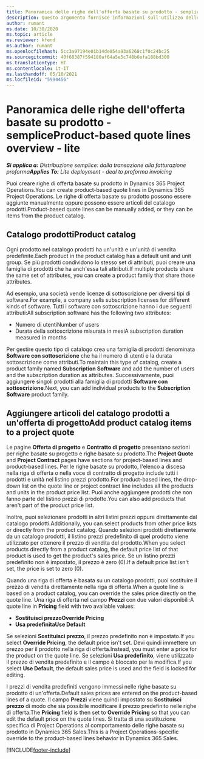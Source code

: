 ```yaml
---
title: Panoramica delle righe dell'offerta basate su prodotto - semplice
description: Questo argomento fornisce informazioni sull'utilizzo delle righe di offerta basate su prodotto.
author: rumant
ms.date: 10/30/2020
ms.topic: article
ms.reviewer: kfend
ms.author: rumant
ms.openlocfilehash: 5cc3a97194e01b14de054a93a6268c1f0c24bc25
ms.sourcegitcommit: 40f68387f594180af64a5e5c748b6efa188bd300
ms.translationtype: HT
ms.contentlocale: it-IT
ms.lasthandoff: 05/10/2021
ms.locfileid: "5994456"
---
```

# <a name="product-based-quote-lines-overview---lite"></a><span data-ttu-id="9ae83-103">Panoramica delle righe dell'offerta basate su prodotto - semplice</span><span class="sxs-lookup"><span data-stu-id="9ae83-103">Product-based quote lines overview - lite</span></span>

<span data-ttu-id="9ae83-104">_**Si applica a:** Distribuzione semplice: dalla transazione alla fatturazione proforma_</span><span class="sxs-lookup"><span data-stu-id="9ae83-104">_**Applies To:** Lite deployment - deal to proforma invoicing_</span></span>

<span data-ttu-id="9ae83-105">Puoi creare righe di offerta basate su prodotto in Dynamics 365 Project Operations.</span><span class="sxs-lookup"><span data-stu-id="9ae83-105">You can create product-based quote lines in Dynamics 365 Project Operations.</span></span> <span data-ttu-id="9ae83-106">Le righe di offerta basate su prodotto possono essere aggiunte manualmente oppure possono essere articoli del catalogo prodotti.</span><span class="sxs-lookup"><span data-stu-id="9ae83-106">Product-based quote lines can be manually added, or they can be items from the product catalog.</span></span>

## <a name="product-catalog"></a><span data-ttu-id="9ae83-107">Catalogo prodotti</span><span class="sxs-lookup"><span data-stu-id="9ae83-107">Product catalog</span></span>

<span data-ttu-id="9ae83-108">Ogni prodotto nel catalogo prodotti ha un'unità e un'unità di vendita predefinite.</span><span class="sxs-lookup"><span data-stu-id="9ae83-108">Each product in the product catalog has a default unit and unit group.</span></span> <span data-ttu-id="9ae83-109">Se più prodotti condividono lo stesso set di attributi, puoi creare una famiglia di prodotti che ha anch'essa tali attributi.</span><span class="sxs-lookup"><span data-stu-id="9ae83-109">If multiple products share the same set of attributes, you can create a product family that share those attributes.</span></span> 

<span data-ttu-id="9ae83-110">Ad esempio, una società vende licenze di sottoscrizione per diversi tipi di software.</span><span class="sxs-lookup"><span data-stu-id="9ae83-110">For example, a company sells subscription licenses for different kinds of software.</span></span> <span data-ttu-id="9ae83-111">Tutti i software con sottoscrizione hanno i due seguenti attributi:</span><span class="sxs-lookup"><span data-stu-id="9ae83-111">All subscription software has the following two attributes:</span></span>

- <span data-ttu-id="9ae83-112">Numero di utenti</span><span class="sxs-lookup"><span data-stu-id="9ae83-112">Number of users</span></span>
- <span data-ttu-id="9ae83-113">Durata della sottoscrizione misurata in mesi</span><span class="sxs-lookup"><span data-stu-id="9ae83-113">A subscription duration measured in months</span></span>

<span data-ttu-id="9ae83-114">Per gestire questo tipo di catalogo crea una famiglia di prodotti denominata **Software con sottoscrizione** che ha il numero di utenti e la durata sottoscrizione come attributi.</span><span class="sxs-lookup"><span data-stu-id="9ae83-114">To maintain this type of catalog, create a product family named **Subscription Software** and add the number of users and the subscription duration as attributes.</span></span> <span data-ttu-id="9ae83-115">Successivamente, puoi aggiungere singoli prodotti alla famiglia di prodotti **Software con sottoscrizione**.</span><span class="sxs-lookup"><span data-stu-id="9ae83-115">Next, you can add individual products to the **Subscription Software** product family.</span></span>

## <a name="add-product-catalog-items-to-a-project-quote"></a><span data-ttu-id="9ae83-116">Aggiungere articoli del catalogo prodotti a un'offerta di progetto</span><span class="sxs-lookup"><span data-stu-id="9ae83-116">Add product catalog items to a project quote</span></span>

<span data-ttu-id="9ae83-117">Le pagine **Offerta di progetto** e **Contratto di progetto** presentano sezioni per righe basate su progetto e righe basate su prodotto.</span><span class="sxs-lookup"><span data-stu-id="9ae83-117">The **Project Quote** and **Project Contract** pages have sections for project-based lines and product-based lines.</span></span> <span data-ttu-id="9ae83-118">Per le righe basate su prodotto, l'elenco a discesa nella riga di offerta o nella voce di contratto di progetto include tutti i prodotti e unità nel listino prezzi prodotto.</span><span class="sxs-lookup"><span data-stu-id="9ae83-118">For product-based lines, the drop-down list on the quote line or project contract line includes all the products and units in the product price list.</span></span> <span data-ttu-id="9ae83-119">Puoi anche aggiungere prodotti che non fanno parte del listino prezzi di prodotto.</span><span class="sxs-lookup"><span data-stu-id="9ae83-119">You can also add products that aren't part of the product price list.</span></span>

<span data-ttu-id="9ae83-120">Inoltre, puoi selezionare prodotti in altri listini prezzi oppure direttamente dal catalogo prodotti.</span><span class="sxs-lookup"><span data-stu-id="9ae83-120">Additionally, you can select products from other price lists or directly from the product catalog.</span></span> <span data-ttu-id="9ae83-121">Quando selezioni prodotti direttamente da un catalogo prodotti, il listino prezzi predefinito di quel prodotto viene utilizzato per ottenere il prezzo di vendita del prodotto.</span><span class="sxs-lookup"><span data-stu-id="9ae83-121">When you select products directly from a product catalog, the default price list of that product is used to get the product's sales price.</span></span> <span data-ttu-id="9ae83-122">Se un listino prezzi predefinito non è impostato, il prezzo è zero (0).</span><span class="sxs-lookup"><span data-stu-id="9ae83-122">If a default price list isn't set, the price is set to zero (0).</span></span>

<span data-ttu-id="9ae83-123">Quando una riga di offerta è basata su un catalogo prodotti, puoi sostituire il prezzo di vendita direttamente nella riga di offerta.</span><span class="sxs-lookup"><span data-stu-id="9ae83-123">When a quote line is based on a product catalog, you can override the sales price directly on the quote line.</span></span> <span data-ttu-id="9ae83-124">Una riga di offerta nel campo **Prezzi** con due valori disponibili:</span><span class="sxs-lookup"><span data-stu-id="9ae83-124">A quote line in **Pricing** field with two available values:</span></span>

- <span data-ttu-id="9ae83-125">**Sostituisci prezzo**</span><span class="sxs-lookup"><span data-stu-id="9ae83-125">**Override Pricing**</span></span>
- <span data-ttu-id="9ae83-126">**Usa predefinita**</span><span class="sxs-lookup"><span data-stu-id="9ae83-126">**Use Default**</span></span>

<span data-ttu-id="9ae83-127">Se selezioni **Sostituisci prezzo**, il prezzo predefinito non è impostato.</span><span class="sxs-lookup"><span data-stu-id="9ae83-127">If you select **Override Pricing**, the default price isn't set.</span></span> <span data-ttu-id="9ae83-128">Devi quindi immettere un prezzo per il prodotto nella riga di offerta.</span><span class="sxs-lookup"><span data-stu-id="9ae83-128">Instead, you must enter a price for the product on the quote line.</span></span> <span data-ttu-id="9ae83-129">Se selezioni **Usa predefinito**, viene utilizzato il prezzo di vendita predefinito e il campo è bloccato per la modifica.</span><span class="sxs-lookup"><span data-stu-id="9ae83-129">If you select **Use Default**, the default sales price is used and the field is locked for editing.</span></span>

<span data-ttu-id="9ae83-130">I prezzi di vendita predefiniti vengono immessi nelle righe basate su prodotto di un'offerta.</span><span class="sxs-lookup"><span data-stu-id="9ae83-130">Default sales prices are entered on the product-based lines of a quote.</span></span> <span data-ttu-id="9ae83-131">Il campo **Prezzi** viene quindi impostato su **Sostituisci prezzo** di modo che sia possibile modificare il prezzo predefinito nelle righe di offerta.</span><span class="sxs-lookup"><span data-stu-id="9ae83-131">The **Pricing** field is then set to **Override Pricing** so that you can edit the default price on the quote lines.</span></span> <span data-ttu-id="9ae83-132">Si tratta di una sostituzione specifica di Project Operations al comportamento delle righe basate su prodotto in Dynamics 365 Sales.</span><span class="sxs-lookup"><span data-stu-id="9ae83-132">This is a Project Operations-specific override to the product-based lines behavior in Dynamics 365 Sales.</span></span>


[!INCLUDE[footer-include](../../includes/footer-banner.md)]